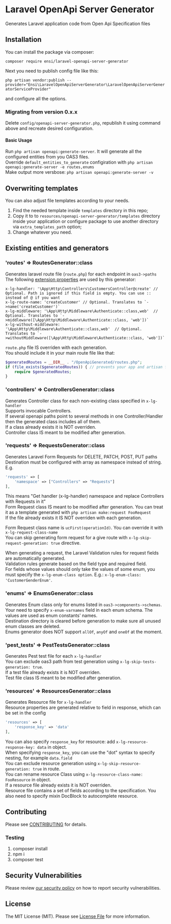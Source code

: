 # Laravel OpenApi Server Generator

Generates Laravel application code from Open Api Specification files

## Installation

You can install the package via composer:

`composer require ensi/laravel-openapi-server-generator`

Next you need to publish config file like this:

`php artisan vendor:publish --provider="Ensi\LaravelOpenApiServerGenerator\LaravelOpenApiServerGeneratorServiceProvider"`

and configure all the options.

### Migrating from version 0.x.x

Delete `config/openapi-server-generator.php`, republish it using command above and recreate desired configuration.

#### Basic Usage

Run `php artisan openapi:generate-server`. It will generate all the configured entities from you OAS3 files.  
Override `default_entities_to_generate` configiration with `php artisan openapi:generate-server -e routes,enums`  
Make output more versbose: `php artisan openapi:generate-server -v`  

## Overwriting templates

You can also adjust file templates according to your needs. 
1. Find the needed template inside `templates` directory in this repo;
2. Copy it to to `resources/openapi-server-generator/templates` directory inside your application or configure package to use another directory via `extra_templates_path` option;
3. Change whatever you need.

## Existing entities and generators

### 'routes' => RoutesGenerator::class

Generates laravel route file (`route.php`) for each endpoint in `oas3->paths`  
The following [extension properties](https://github.com/OAI/OpenAPI-Specification/blob/3.0.2/versions/3.0.2.md#specificationExtensions) are used by this generator:

```
x-lg-handler: '\App\Http\Controllers\CustomersController@create' // Optional. Path is ignored if this field is empty. You can use :: instead of @ if you want
x-lg-route-name: 'createCustomer' // Optional. Translates to `->name('createCustomer')`
x-lg-middleware: '\App\Http\Middleware\Authenticate::class,web'  // Optional. Translates to `->middleware([\App\Http\Middleware\Authenticate::class, 'web'])`
x-lg-without-middleware: '\App\Http\Middleware\Authenticate::class,web'  // Optional. Translates to `->withoutMiddleware([\App\Http\Middleware\Authenticate::class, 'web'])`
```

`route.php` file IS overriden with each generation.  
You should include it in your main route file like that:

```php
$generatedRoutes = __DIR__ . "/OpenApiGenerated/routes.php";
if (file_exists($generatedRoutes)) { // prevents your app and artisan from breaking if there is no autogenerated route file for some reason.
    require $generatedRoutes;
}
```

### 'controllers' => ControllersGenerator::class

Generates Controller class for each non-existing class specified in `x-lg-handler`  
Supports invocable Controllers.  
If several openapi paths point to several methods in one Controller/Handler then the generated class includes all of them.  
If a class already exists it is NOT overriden.  
Controller class IS meant to be modified after generation.  

### 'requests' => RequestsGenerator::class

Generates Laravel Form Requests for DELETE, PATCH, POST, PUT paths  
Destination must be configured with array as namespace instead of string.  
E.g.

```php
'requests' => [
    'namespace' => ["Controllers" => "Requests"]
],
```

This means "Get handler (x-lg-handler) namespace and replace Controllers with Requests in it"  
Form Request class IS meant to be modified after generation. You can treat it as a template generated with `php artisan make:request FooRequest`  
If the file already exists it IS NOT overriden with each generation.  

Form Request class name is `ucFirst(operationId)`. You can override it with `x-lg-request-class-name`  
You can skip generating form request for a give route with `x-lg-skip-request-generation: true` directive.  

When generating a request, the Laravel Validation rules for request fields are automatically generated.  
Validation rules generate based on the field type and required field.    
For fields whose values should only take the values of some enum, you must specify the `x-lg-enum-class option`.
E.g.: `x-lg-enum-class: 'CustomerGenderEnum'`.

### 'enums' => EnumsGenerator::class

Generates Enum class only for enums listed in `oas3->components->schemas`.  
Your need to specify `x-enum-varnames` field in each enum schema. The values are used as enum constants' names.  
Destination directory is cleared before generation to make sure all unused enum classes are deleted.  
Enums generator does NOT support `allOf`, `anyOf` and `oneOf` at the moment.

### 'pest_tests' => PestTestsGenerator::class

Generates Pest test file for each `x-lg-handler`  
You can exclude oas3 path from test generation using `x-lg-skip-tests-generation: true`.  
If a test file already exists it is NOT overriden.  
Test file class IS meant to be modified after generation.

### 'resources' => ResourcesGenerator::class

Generates Resource file for `x-lg-handler`  
Resource properties are generated relative to field in response, which can be set in the config
```php
'resources' => [
    'response_key' => 'data'
],
```
You can also specify `response_key` for resource: add `x-lg-resource-response-key: data` in object.  
When specifying `response_key`, you can use the "dot" syntax to specify nesting, for example `data.field`  
You can exclude resource generation using `x-lg-skip-resource-generation: true` in route.  
You can rename resource Class using `x-lg-resource-class-name: FooResource` in object.  
If a resource file already exists it is NOT overriden.  
Resource file contains a set of fields according to the specification. 
You also need to specify mixin DocBlock to autocomplete resource.

## Contributing

Please see [CONTRIBUTING](.github/CONTRIBUTING.md) for details.

### Testing

1. composer install
2. npm i
3. composer test

## Security Vulnerabilities

Please review [our security policy](../../security/policy) on how to report security vulnerabilities.

## License

The MIT License (MIT). Please see [License File](LICENSE.md) for more information.


